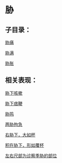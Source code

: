# 胁## 子目录：[胁痛](https://zuoye.gmzyh.com/read/biaoxian/cat_胁痛.md)[胁满](https://zuoye.gmzyh.com/read/biaoxian/cat_胁满.md)[胁胀](https://zuoye.gmzyh.com/read/biaoxian/cat_胁胀.md)## 相关表现：[胁下咳嗽](https://zuoye.gmzyh.com/search?key=胁下咳嗽)[胁下痞鞕](https://zuoye.gmzyh.com/search?key=胁下痞鞕)[胁鸣](https://zuoye.gmzyh.com/search?key=胁鸣)[两胁拘急](https://zuoye.gmzyh.com/search?key=两胁拘急)[右胁下，大如杯](https://zuoye.gmzyh.com/search?key=右胁下，大如杯)[积在胁下，形如覆杯](https://zuoye.gmzyh.com/search?key=积在胁下，形如覆杯)[左右尺部为诊察季胁的部位](https://zuoye.gmzyh.com/search?key=左右尺部为诊察季胁的部位)